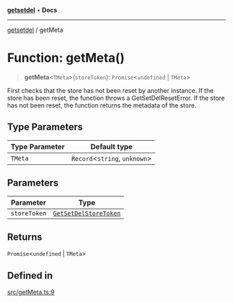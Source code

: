 [**getsetdel**](../README.md) • **Docs**

---

[getsetdel](../README.md) / getMeta

# Function: getMeta()

> **getMeta**\<`TMeta`\>(`storeToken`): `Promise`\<`undefined` \| `TMeta`\>

First checks that the store has not been reset by another instance. If the
store has been reset, the function throws a GetSetDelResetError. If the store
has not been reset, the function returns the metadata of the store.

## Type Parameters

| Type Parameter | Default type                    |
| -------------- | ------------------------------- |
| `TMeta`        | `Record`\<`string`, `unknown`\> |

## Parameters

| Parameter    | Type                                                          |
| ------------ | ------------------------------------------------------------- |
| `storeToken` | [`GetSetDelStoreToken`](../interfaces/GetSetDelStoreToken.md) |

## Returns

`Promise`\<`undefined` \| `TMeta`\>

## Defined in

[src/getMeta.ts:9](https://github.com/ericvera/getsetdel/blob/main/src/getMeta.ts#L9)
